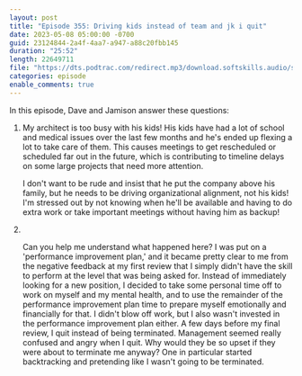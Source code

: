 ```yaml
---
layout: post
title: "Episode 355: Driving kids instead of team and jk i quit"
date: 2023-05-08 05:00:00 -0700
guid: 23124844-2a4f-4aa7-a947-a88c20fbb145
duration: "25:52"
length: 22649711
file: "https://dts.podtrac.com/redirect.mp3/download.softskills.audio/sse-355.mp3"
categories: episode
enable_comments: true
---
```


In this episode, Dave and Jamison answer these questions:

1. My architect is too busy with his kids! His kids have had a lot of school and medical issues over the last few months and he's ended up flexing a lot to take care of them. This causes meetings to get rescheduled or scheduled far out in the future, which is contributing to timeline delays on some large projects that need more attention.
   
   I don't want to be rude and insist that he put the company above his family, but he needs to be driving organizational alignment, not his kids! I'm stressed out by not knowing when he'll be available and having to do extra work or take important meetings without having him as backup!

2. ‌
   
   Can you help me understand what happened here? I was put on a 'performance improvement plan,' and it became pretty clear to me from the negative feedback at my first review that I simply didn't have the skill to perform at the level that was being asked for. Instead of immediately looking for a new position, I decided to take some personal time off to work on myself and my mental health, and to use the remainder of the performance improvement plan time to prepare myself emotionally and financially for that. I didn't blow off work, but I also wasn't invested in the performance improvement plan either. A few days before my final review, I quit instead of being terminated. Management seemed really confused and angry when I quit. Why would they be so upset if they were about to terminate me anyway? One in particular started backtracking and pretending like I wasn't going to be terminated.
